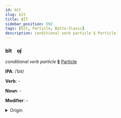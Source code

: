 ```yaml
---
id: bît
slug: bît
title: BÎT
sidebar_position: 592
tags: [bît, Particle, Balto-Slavic]
description: conditional verb particle § Particle
---
```


### bît&emsp;<span kind="abugida">ʋ̆ɟ</span>

*conditional verb particle* **§** [Particle](../../tags/Particle)

**IPA**: /ˈbit/

**Verb**: -

**Noun**: -

**Modifier**: -

<details>
    <summary>Origin</summary>
    Czech být [ˈbiːt]<br/>
    <em>Balto-Slavic Language Family</em>
</details>